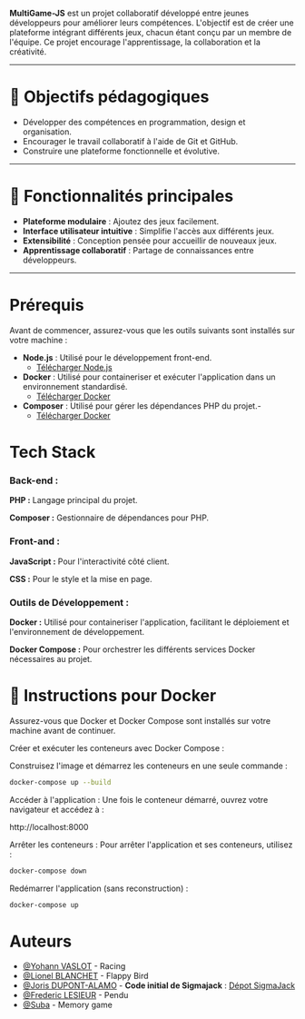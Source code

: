 ﻿
**MultiGame-JS** est un projet collaboratif développé entre jeunes développeurs pour améliorer leurs compétences. L'objectif est de créer une plateforme intégrant différents jeux, chacun étant conçu par un membre de l'équipe. Ce projet encourage l'apprentissage, la collaboration et la créativité.

---

# 🌟 Objectifs pédagogiques

- Développer des compétences en programmation, design et organisation.
- Encourager le travail collaboratif à l'aide de Git et GitHub.
- Construire une plateforme fonctionnelle et évolutive.

---

# 🚀 Fonctionnalités principales

- **Plateforme modulaire** : Ajoutez des jeux facilement.
- **Interface utilisateur intuitive** : Simplifie l'accès aux différents jeux.
- **Extensibilité** : Conception pensée pour accueillir de nouveaux jeux.
- **Apprentissage collaboratif** : Partage de connaissances entre développeurs.

---

# Prérequis

Avant de commencer, assurez-vous que les outils suivants sont installés sur votre machine :

- **Node.js** : Utilisé pour le développement front-end.
  - [Télécharger Node.js](https://nodejs.org/)
- **Docker** : Utilisé pour containeriser et exécuter l'application dans un environnement standardisé.
  - [Télécharger Docker](https://www.docker.com/)
- **Composer** : Utilisé pour gérer les dépendances PHP du projet.-
    - [Télécharger Docker](https://getcomposer.org/)


# Tech Stack
### Back-end :
**PHP :** Langage principal du projet.

**Composer :** Gestionnaire de dépendances pour PHP.

### Front-and :
**JavaScript :** Pour l'interactivité côté client.

**CSS :** Pour le style et la mise en page.


### Outils de Développement :

**Docker :** Utilisé pour containeriser l'application, facilitant le déploiement et l'environnement de développement.

**Docker Compose :** Pour orchestrer les différents services Docker nécessaires au projet.
# 🚀 Instructions pour Docker

Assurez-vous que Docker et Docker Compose sont installés sur votre machine avant de continuer.

Créer et exécuter les conteneurs avec Docker Compose :

Construisez l'image et démarrez les conteneurs en une seule commande :

```bash
docker-compose up --build
```

Accéder à l'application :
Une fois le conteneur démarré, ouvrez votre navigateur et accédez à :

http://localhost:8000

Arrêter les conteneurs :
Pour arrêter l'application et ses conteneurs, utilisez :
```bash
docker-compose down
```

Redémarrer l'application (sans reconstruction) :
```bash
docker-compose up
```


# Auteurs

- [@Yohann VASLOT](https://github.com/Skwady) - Racing
- [@Lionel BLANCHET](https://github.com/kartmann17) - Flappy Bird
- [@Joris DUPONT-ALAMO](https://github.com/Baylox) - **Code initial de Sigmajack** : [Dépot SigmaJack](https://github.com/Baylox/SigmaJack)
- [@Frederic LESIEUR](https://github.com/fredlesieur) - Pendu 
- [@Suba](https://github.com/suba77340) - Memory game
